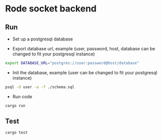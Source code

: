 # Rode socket backend

## Run

- Set up a postgresql database

- Export database url, example (user, password, host, database can be changed to fit your postgresql instance)

````bash
export DATABASE_URL="postgres://user:password@host/database"
````

- Init the database, example (user can be changed to fit your postgresql instance)

``` bash
psql -d user -a -f ./schema.sql
```

- Run code

```bash
cargo run
```

## Test

```bash
cargo test
```
